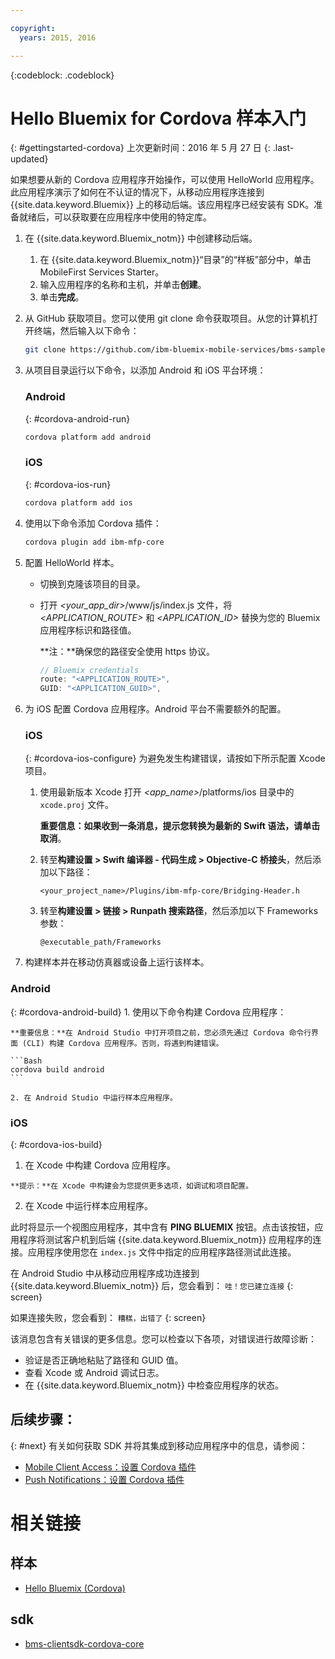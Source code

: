 ```yaml
---

copyright:
  years: 2015, 2016

---
```

<!-- Attribute definitions -->
{:codeblock: .codeblock}

# Hello Bluemix for Cordova 样本入门
{: #gettingstarted-cordova}
上次更新时间：2016 年 5 月 27 日
{: .last-updated}

如果想要从新的 Cordova 应用程序开始操作，可以使用 HelloWorld 应用程序。此应用程序演示了如何在不认证的情况下，从移动应用程序连接到 {{site.data.keyword.Bluemix}} 上的移动后端。该应用程序已经安装有 SDK。准备就绪后，可以获取要在应用程序中使用的特定库。

1. 在 {{site.data.keyword.Bluemix_notm}} 中创建移动后端。

	1. 在 {{site.data.keyword.Bluemix_notm}}“目录”的“样板”部分中，单击 MobileFirst Services Starter。
	1. 输入应用程序的名称和主机，并单击**创建**。
	1. 单击**完成**。

2. 从 GitHub 获取项目。您可以使用 git clone 命令获取项目。从您的计算机打开终端，然后输入以下命令：

	```Bash
	git clone https://github.com/ibm-bluemix-mobile-services/bms-samples-cordova-helloworld
	```

3. 从项目目录运行以下命令，以添加 Android 和 iOS 平台环境：

	### Android
	{: #cordova-android-run}

	```Bash
	cordova platform add android
	```

	### iOS
	{: #cordova-ios-run}

	```Bash
	cordova platform add ios
	```

4. 使用以下命令添加 Cordova 插件：

	```Bash
	cordova plugin add ibm-mfp-core
	```

5. 配置 HelloWorld 样本。

	* 切换到克隆该项目的目录。
	* 打开 *&lt;your_app_dir&gt;*/www/js/index.js 文件，将 *&lt;APPLICATION_ROUTE&gt;* 和 *&lt;APPLICATION_ID&gt;* 替换为您的 Bluemix 应用程序标识和路径值。

		**注：**确保您的路径安全使用 https 协议。

		```Javascript
		// Bluemix credentials
		route: "<APPLICATION_ROUTE>",
		GUID: "<APPLICATION_GUID>",
		```

6. 为 iOS 配置 Cordova 应用程序。Android 平台不需要额外的配置。

	### iOS
	{: #cordova-ios-configure}
为避免发生构建错误，请按如下所示配置 Xcode 项目。

	1. 使用最新版本 Xcode 打开 *&lt;app_name&gt;*/platforms/ios 目录中的 `xcode.proj` 文件。

		**重要信息：**如果收到一条消息，提示您转换为最新的 Swift 语法，请单击**取消**。

	2. 转至**构建设置 > Swift 编译器 - 代码生成 > Objective-C 桥接头**，然后添加以下路径：

		```
		<your_project_name>/Plugins/ibm-mfp-core/Bridging-Header.h
		```

	3. 转至**构建设置 > 链接 > Runpath 搜索路径**，然后添加以下 Frameworks 参数：

		```
		@executable_path/Frameworks
		```

7. 构建样本并在移动仿真器或设备上运行该样本。

  ### Android
  {: #cordova-android-build}
	1. 使用以下命令构建 Cordova 应用程序：

    **重要信息：**在 Android Studio 中打开项目之前，您必须先通过 Cordova 命令行界面 (CLI) 构建 Cordova 应用程序。否则，将遇到构建错误。

	```Bash
	cordova build android
	```

	2. 在 Android Studio 中运行样本应用程序。

  ### iOS
  {: #cordova-ios-build}
  1. 在 Xcode 中构建 Cordova 应用程序。

    **提示：**在 Xcode 中构建会为您提供更多选项，如调试和项目配置。

  2. 在 Xcode 中运行样本应用程序。

此时将显示一个视图应用程序，其中含有 **PING BLUEMIX** 按钮。点击该按钮，应用程序将测试客户机到后端 {{site.data.keyword.Bluemix_notm}} 应用程序的连接。应用程序使用您在 `index.js` 文件中指定的应用程序路径测试此连接。

<!--
![Hello World application successfully connected to Bluemix](images/yayconnected.jpg "Figure 1. Hello World application successfully connected to Bluemix")
-->

  在 Android Studio 中从移动应用程序成功连接到 {{site.data.keyword.Bluemix_notm}} 后，您会看到：
  `哇！您已建立连接`
  {: screen}


<!--![Hello World application not connected to Bluemix](images/bummer_android.jpg "Figure 2. Hello World application not connected to Bluemix")-->

如果连接失败，您会看到：
  `糟糕，出错了`
  {: screen}
   
该消息包含有关错误的更多信息。您可以检查以下各项，对错误进行故障诊断：

- 验证是否正确地粘贴了路径和 GUID 值。
- 查看 Xcode 或 Android 调试日志。
- 在 {{site.data.keyword.Bluemix_notm}} 中检查应用程序的状态。

## 后续步骤：
{: #next}
有关如何获取 SDK 并将其集成到移动应用程序中的信息，请参阅：
* [Mobile Client Access：设置 Cordova 插件](../../services/mobileaccess/getting-started-cordova.html)
* [Push Notifications：设置 Cordova 插件](../../services/mobilepush/enablepush_cordova.html#setup_sdk_cordova)

# 相关链接

## 样本
   * [Hello Bluemix (Cordova)](https://github.com/ibm-bluemix-mobile-services/bms-samples-cordova-helloworld)

## sdk
   * [bms-clientsdk-cordova-core](https://github.com/ibm-bluemix-mobile-services/bms-clientsdk-cordova-plugin-core)

<!--## api
   * [Core API](https://www.{DomainName}/docs/api/content/api/mobilefirst/cordova/core-api-doc/overview-summary.html)
-->
